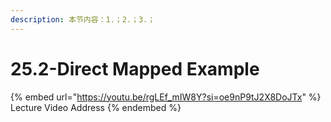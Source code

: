 ```yaml
---
description: 本节内容：1.；2.；3.；
---
```


# 25.2-Direct Mapped Example

{% embed url="https://youtu.be/rgLEf_mIW8Y?si=oe9nP9tJ2X8DoJTx" %}
Lecture Video Address
{% endembed %}
